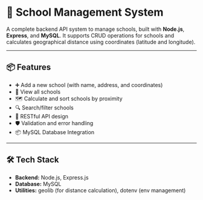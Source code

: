 # 🏫 School Management System

A complete backend API system to manage schools, built with **Node.js**, **Express**, and **MySQL**. It supports CRUD operations for schools and calculates geographical distance using coordinates (latitude and longitude).

---

## 📦 Features

- ➕ Add a new school (with name, address, and coordinates)
- 📄 View all schools
- 🗺️ Calculate and sort schools by proximity
- 🔍 Search/filter schools
- 🧩 RESTful API design
- 🛡️ Validation and error handling
- 📦 MySQL Database Integration

---

## 🛠️ Tech Stack

- **Backend:** Node.js, Express.js
- **Database:** MySQL
- **Utilities:** geolib (for distance calculation), dotenv (env management)

